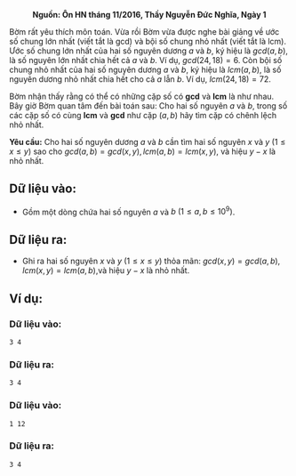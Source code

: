 **<center>Nguồn: Ôn HN tháng 11/2016, Thầy Nguyễn Đức Nghĩa, Ngày 1</center>**

Bờm rất yêu thích môn toán. Vừa rồi Bờm vừa được nghe bài giảng về ước số chung lớn nhất (viết tắt là gcd) và bội số chung nhỏ nhất (viết tắt là lcm). Ước số chung lớn nhất của hai số nguyên dương $a$ và $b$, ký hiệu là $gcd(a, b)$, là số nguyên lớn nhất chia hết cả $a$ và $b$. Ví dụ, $gcd(24, 18) = 6$. Còn bội số chung nhỏ nhất của hai số nguyên dương $a$ và $b$, ký hiệu là $lcm(a, b)$, là số nguyên dương nhỏ nhất chia hết cho cả $a$ lẫn $b$. Ví dụ, $lcm(24, 18) = 72$.

Bờm nhận thấy rằng có thể có những cặp số có **gcd** và **lcm** là như nhau. Bây giờ Bờm quan tâm đến bài toán sau: Cho hai số nguyên $a$ và $b$, trong số các cặp số có cùng **lcm** và **gcd** như cặp $(a, b)$ hãy tìm cặp có chênh lệch nhỏ nhất.

**Yêu cầu:** Cho hai số nguyên dương $a$ và $b$ cần tìm hai số nguyên $x$ và $y\ (1 ≤ x ≤ y)$ sao cho $gcd(a, b) = gcd(x, y), lcm(a, b) = lcm(x, y)$, và hiệu $y − x$ là nhỏ nhất.

## Dữ liệu vào:
- Gồm một dòng chứa hai số nguyên $a$ và $b\ (1 ≤ a, b ≤ 10^9)$.

## Dữ liệu ra:
- Ghi ra hai số nguyên $x$ và $y\ (1 ≤ x ≤ y)$ thỏa mãn: $gcd(x, y) = gcd(a, b), lcm(x, y) = lcm(a, b)$,và hiệu $y − x$ là nhỏ nhất.

## Ví dụ:
### Dữ liệu vào:
```
3 4
```

### Dữ liệu ra:
```
3 4
```

### Dữ liệu vào:
```
1 12
```

### Dữ liệu ra:
```
3 4
```
